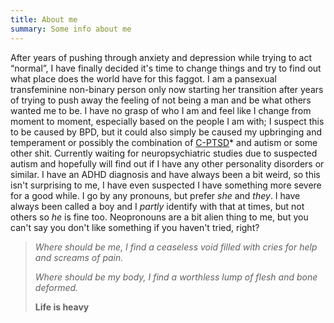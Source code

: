```yaml
---
title: About me
summary: Some info about me
---
```

After years of pushing through anxiety and depression while trying to act “normal”, I have finally
decided it's time to change things and try to find out what place does the world have for this faggot.
I am a pansexual transfeminine non-binary person only now starting her transition after years of
trying to push away the feeling of not being a man and be what others wanted me to be. I have no
grasp of who I am and feel like I change from moment to moment, especially based on the people I am
with; I suspect this to be caused by BPD, but it could also simply be caused my upbringing and
temperament or possibly the combination of <span style="text-decoration: underline;" title="ICD-11
isn't yet in use here in Finland, so a C-PTSD diagnosis isn't possible to get">C-PTSD</span>* and
autism or some other shit. Currently waiting for neuropsychiatric studies due to suspected autism and
hopefully will find out if I have any other personality disorders or similar. I have an ADHD diagnosis
and have always been a bit weird, so this isn't surprising to me, I have even suspected I have
something more severe for a good while. I go by any pronouns, but prefer *she* and *they*. I have always
been called a boy and I *partly* identify with that at times, but not others so *he* is fine too.
Neopronouns are a bit alien thing to me, but you can't say you don't like something if you haven't tried, right?

> *Where should be me, I find a ceaseless void filled with cries for help and screams of pain.*
>
> *Where should be my body, I find a worthless lump of flesh and bone deformed.*
>
> **Life is heavy**
